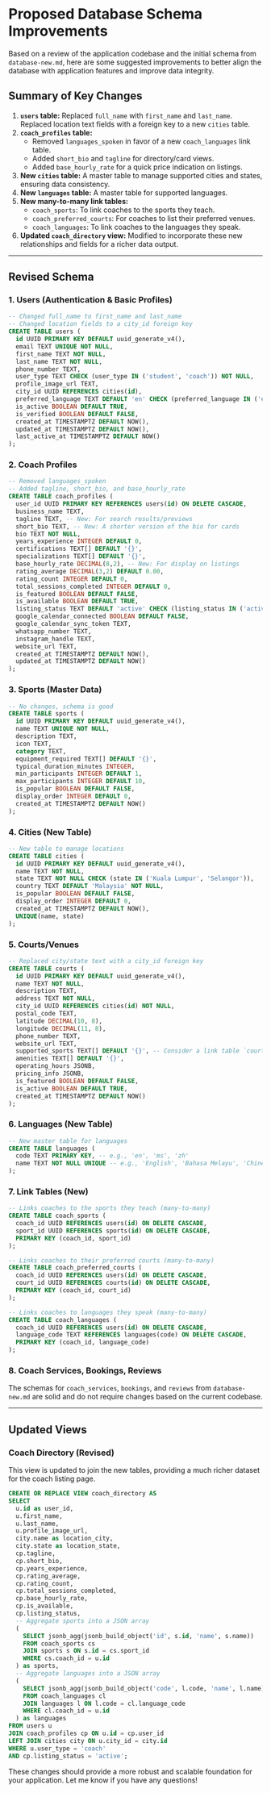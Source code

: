# Proposed Database Schema Improvements

Based on a review of the application codebase and the initial schema from `database-new.md`, here are some suggested improvements to better align the database with application features and improve data integrity.

## Summary of Key Changes

1.  **`users` table:** Replaced `full_name` with `first_name` and `last_name`. Replaced location text fields with a foreign key to a new `cities` table.
2.  **`coach_profiles` table:**
    *   Removed `languages_spoken` in favor of a new `coach_languages` link table.
    *   Added `short_bio` and `tagline` for directory/card views.
    *   Added `base_hourly_rate` for a quick price indication on listings.
3.  **New `cities` table:** A master table to manage supported cities and states, ensuring data consistency.
4.  **New `languages` table:** A master table for supported languages.
5.  **New many-to-many link tables:**
    *   `coach_sports`: To link coaches to the sports they teach.
    *   `coach_preferred_courts`: For coaches to list their preferred venues.
    *   `coach_languages`: To link coaches to the languages they speak.
6.  **Updated `coach_directory` view:** Modified to incorporate these new relationships and fields for a richer data output.

---

## Revised Schema

### 1. Users (Authentication & Basic Profiles)
```sql
-- Changed full_name to first_name and last_name
-- Changed location fields to a city_id foreign key
CREATE TABLE users (
  id UUID PRIMARY KEY DEFAULT uuid_generate_v4(),
  email TEXT UNIQUE NOT NULL,
  first_name TEXT NOT NULL,
  last_name TEXT NOT NULL,
  phone_number TEXT,
  user_type TEXT CHECK (user_type IN ('student', 'coach')) NOT NULL,
  profile_image_url TEXT,
  city_id UUID REFERENCES cities(id),
  preferred_language TEXT DEFAULT 'en' CHECK (preferred_language IN ('en', 'ms', 'zh')),
  is_active BOOLEAN DEFAULT TRUE,
  is_verified BOOLEAN DEFAULT FALSE,
  created_at TIMESTAMPTZ DEFAULT NOW(),
  updated_at TIMESTAMPTZ DEFAULT NOW(),
  last_active_at TIMESTAMPTZ DEFAULT NOW()
);
```

### 2. Coach Profiles
```sql
-- Removed languages_spoken
-- Added tagline, short_bio, and base_hourly_rate
CREATE TABLE coach_profiles (
  user_id UUID PRIMARY KEY REFERENCES users(id) ON DELETE CASCADE,
  business_name TEXT,
  tagline TEXT, -- New: For search results/previews
  short_bio TEXT, -- New: A shorter version of the bio for cards
  bio TEXT NOT NULL,
  years_experience INTEGER DEFAULT 0,
  certifications TEXT[] DEFAULT '{}',
  specializations TEXT[] DEFAULT '{}',
  base_hourly_rate DECIMAL(8,2), -- New: For display on listings
  rating_average DECIMAL(3,2) DEFAULT 0.00,
  rating_count INTEGER DEFAULT 0,
  total_sessions_completed INTEGER DEFAULT 0,
  is_featured BOOLEAN DEFAULT FALSE,
  is_available BOOLEAN DEFAULT TRUE,
  listing_status TEXT DEFAULT 'active' CHECK (listing_status IN ('active', 'inactive', 'suspended')),
  google_calendar_connected BOOLEAN DEFAULT FALSE,
  google_calendar_sync_token TEXT,
  whatsapp_number TEXT,
  instagram_handle TEXT,
  website_url TEXT,
  created_at TIMESTAMPTZ DEFAULT NOW(),
  updated_at TIMESTAMPTZ DEFAULT NOW()
);
```

### 3. Sports (Master Data)
```sql
-- No changes, schema is good
CREATE TABLE sports (
  id UUID PRIMARY KEY DEFAULT uuid_generate_v4(),
  name TEXT UNIQUE NOT NULL,
  description TEXT,
  icon TEXT,
  category TEXT,
  equipment_required TEXT[] DEFAULT '{}',
  typical_duration_minutes INTEGER,
  min_participants INTEGER DEFAULT 1,
  max_participants INTEGER DEFAULT 10,
  is_popular BOOLEAN DEFAULT FALSE,
  display_order INTEGER DEFAULT 0,
  created_at TIMESTAMPTZ DEFAULT NOW()
);
```

### 4. Cities (New Table)
```sql
-- New table to manage locations
CREATE TABLE cities (
  id UUID PRIMARY KEY DEFAULT uuid_generate_v4(),
  name TEXT NOT NULL,
  state TEXT NOT NULL CHECK (state IN ('Kuala Lumpur', 'Selangor')),
  country TEXT DEFAULT 'Malaysia' NOT NULL,
  is_popular BOOLEAN DEFAULT FALSE,
  display_order INTEGER DEFAULT 0,
  created_at TIMESTAMPTZ DEFAULT NOW(),
  UNIQUE(name, state)
);
```

### 5. Courts/Venues
```sql
-- Replaced city/state text with a city_id foreign key
CREATE TABLE courts (
  id UUID PRIMARY KEY DEFAULT uuid_generate_v4(),
  name TEXT NOT NULL,
  description TEXT,
  address TEXT NOT NULL,
  city_id UUID REFERENCES cities(id) NOT NULL,
  postal_code TEXT,
  latitude DECIMAL(10, 8),
  longitude DECIMAL(11, 8),
  phone_number TEXT,
  website_url TEXT,
  supported_sports TEXT[] DEFAULT '{}', -- Consider a link table `court_sports` in the future
  amenities TEXT[] DEFAULT '{}',
  operating_hours JSONB,
  pricing_info JSONB,
  is_featured BOOLEAN DEFAULT FALSE,
  is_active BOOLEAN DEFAULT TRUE,
  created_at TIMESTAMPTZ DEFAULT NOW()
);
```

### 6. Languages (New Table)
```sql
-- New master table for languages
CREATE TABLE languages (
  code TEXT PRIMARY KEY, -- e.g., 'en', 'ms', 'zh'
  name TEXT NOT NULL UNIQUE -- e.g., 'English', 'Bahasa Melayu', 'Chinese'
);
```

### 7. Link Tables (New)
```sql
-- Links coaches to the sports they teach (many-to-many)
CREATE TABLE coach_sports (
  coach_id UUID REFERENCES users(id) ON DELETE CASCADE,
  sport_id UUID REFERENCES sports(id) ON DELETE CASCADE,
  PRIMARY KEY (coach_id, sport_id)
);

-- Links coaches to their preferred courts (many-to-many)
CREATE TABLE coach_preferred_courts (
  coach_id UUID REFERENCES users(id) ON DELETE CASCADE,
  court_id UUID REFERENCES courts(id) ON DELETE CASCADE,
  PRIMARY KEY (coach_id, court_id)
);

-- Links coaches to languages they speak (many-to-many)
CREATE TABLE coach_languages (
  coach_id UUID REFERENCES users(id) ON DELETE CASCADE,
  language_code TEXT REFERENCES languages(code) ON DELETE CASCADE,
  PRIMARY KEY (coach_id, language_code)
);
```

### 8. Coach Services, Bookings, Reviews
The schemas for `coach_services`, `bookings`, and `reviews` from `database-new.md` are solid and do not require changes based on the current codebase.

---

## Updated Views

### Coach Directory (Revised)
This view is updated to join the new tables, providing a much richer dataset for the coach listing page.

```sql
CREATE OR REPLACE VIEW coach_directory AS
SELECT
  u.id as user_id,
  u.first_name,
  u.last_name,
  u.profile_image_url,
  city.name as location_city,
  city.state as location_state,
  cp.tagline,
  cp.short_bio,
  cp.years_experience,
  cp.rating_average,
  cp.rating_count,
  cp.total_sessions_completed,
  cp.base_hourly_rate,
  cp.is_available,
  cp.listing_status,
  -- Aggregate sports into a JSON array
  (
    SELECT jsonb_agg(jsonb_build_object('id', s.id, 'name', s.name))
    FROM coach_sports cs
    JOIN sports s ON s.id = cs.sport_id
    WHERE cs.coach_id = u.id
  ) as sports,
  -- Aggregate languages into a JSON array
  (
    SELECT jsonb_agg(jsonb_build_object('code', l.code, 'name', l.name))
    FROM coach_languages cl
    JOIN languages l ON l.code = cl.language_code
    WHERE cl.coach_id = u.id
  ) as languages
FROM users u
JOIN coach_profiles cp ON u.id = cp.user_id
LEFT JOIN cities city ON u.city_id = city.id
WHERE u.user_type = 'coach'
AND cp.listing_status = 'active';
```

These changes should provide a more robust and scalable foundation for your application. Let me know if you have any questions!
